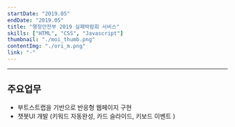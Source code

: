 ```yaml
---
startDate: "2019.05"
endDate: "2019.05"
title: "행정안전부 2019 실패박람회 서비스"
skills: ["HTML", "CSS", "Javascript"]
thumbnail: "./moi_thumb.png"
contentImg: "./ori_m.png"
link: "-"
---
```


---

## 주요업무

- 부트스트랩을 기반으로 반응형 웹페이지 구현
- 챗봇UI 개발 (키워드 자동완성, 카드 슬라이드, 키보드 이벤트 )
